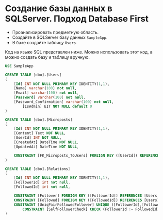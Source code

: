 # Создание базы данных в SQLServer. Подход Database First

- Проанализировать предметную область.
- Создайте в SQLServer базу данных ```SampleApp```. 
- В базе создайте таблицу ```Users```

Код на языке SQL представлен ниже. Можно использовать этот код, а можно создать базу и таблицу вручную. 

```sql
USE SampleApp

CREATE TABLE [dbo].[Users]
(
	[Id] INT NOT NULL PRIMARY KEY IDENTITY(1,1),
	[Name] varchar(100) not null,
	[Email] varchar(100) not null,
	[Password] varchar(100) not null,
	[Password_Confirmation] varchar(100) not null,
        [IsAdmin] BIT NOT NULL default 0
)

CREATE TABLE [dbo].[Microposts]
(
	[Id] INT NOT NULL PRIMARY KEY IDENTITY(1,1),
	[Content] Text NOT NULL,
	[UserId] INT NOT NULL,
	[CreatedAt] DateTime NOT NULL,
	[UpdatedAt] DateTime NOT NULL,

    CONSTRAINT [FK_Microposts_ToUsers] FOREIGN KEY ([UserId]) REFERENCES [Users]([Id])
)

CREATE TABLE [dbo].[Relations]
(
	[Id] INT NOT NULL PRIMARY KEY IDENTITY(1,1),
	[FollowerId] int not null,
	[FollowedId] int not null,

	CONSTRAINT [Follower] FOREIGN KEY ([FollowerId]) REFERENCES [Users]([Id]),
	CONSTRAINT [Followed] FOREIGN KEY ([FollowedId]) REFERENCES [Users]([Id]),
	CONSTRAINT [UniqPairFollowedFollower] UNIQUE ([FollowerId],[FollowedId]),
        CONSTRAINT [SelfFollowerCheck] CHECK (FollowerId != FollowedId) 
)

```